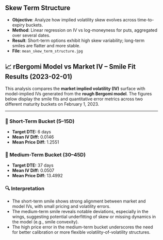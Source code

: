 ## Skew Term Structure

- **Objective**: Analyze how implied volatility skew evolves across time-to-expiry buckets.
- **Method**: Linear regression on IV vs log-moneyness for puts, aggregated over several dates.
- **Result**: Short-term options exhibit high skew variability; long-term smiles are flatter and more stable.
- **File**: `mean_skew_term_structure.jpg`


## 📈 rBergomi Model vs Market IV – Smile Fit Results (2023-02-01)

This analysis compares the **market implied volatility (IV)** surface with model-implied IVs generated from the **rough Bergomi model**. The figures below display the smile fits and quantitative error metrics across two different maturity buckets on February 1, 2023.

---

### 🔹 Short-Term Bucket (5–15D)

- **Target DTE:** 6 days  
- **Mean IV Diff:** 0.0146  
- **Mean Price Diff:** 1.2551
  

### 🔹 Medium-Term Bucket (30–45D)

- **Target DTE:** 37 days  
- **Mean IV Diff:** 0.0507  
- **Mean Price Diff:** 13.4992

### 🔍 Interpretation

- The short-term smile shows strong alignment between market and model IVs, with small pricing and volatility errors.
- The medium-term smile reveals notable deviations, especially in the wings, suggesting potential underfitting of skew or missing dynamics in the model (e.g., smile convexity).
- The high price error in the medium-term bucket underscores the need for better calibration or more flexible volatility-of-volatility structures.

